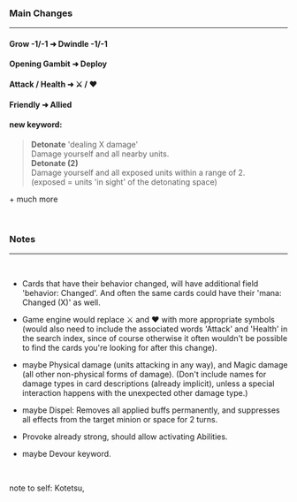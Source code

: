 ### Main Changes
---

#### Grow -1/-1 ➜ Dwindle -1/-1

#### Opening Gambit ➜ Deploy

#### Attack / Health ➜ ⚔️ / ❤️

#### Friendly ➜ Allied

#### new keyword:
> **Detonate** 'dealing X damage'<br>
Damage yourself and all nearby units.<br>
> **Detonate (2)**<br>
Damage yourself and all exposed units within a range of 2.<br>
(exposed = units 'in sight' of the detonating space)

\+ much more

<br>

### Notes
---
<br>

- Cards that have their behavior changed, will have additional field 'behavior: Changed'. And often the same cards could have their 'mana: Changed (X)' as well.

- Game engine would replace ⚔️ and ❤️ with more appropriate symbols (would also need to include the associated words 'Attack' and 'Health' in the search index, since of course otherwise it often wouldn't be possible to find the cards you're looking for after this change).

- maybe Physical damage (units attacking in any way), and Magic damage (all other non-physical forms of damage). (Don't include names for damage types in card descriptions (already implicit), unless a special interaction happens with the unexpected other damage type.)

- maybe Dispel: Removes all applied buffs permanently, and suppresses all effects from the target minion or space for 2 turns.

- Provoke already strong, should allow activating Abilities.

- maybe Devour keyword.

<br>

note to self: Kotetsu,
